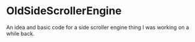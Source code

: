# OldSideScrollerEngine
An idea and basic code for a side scroller engine thing I was working on a while back.
